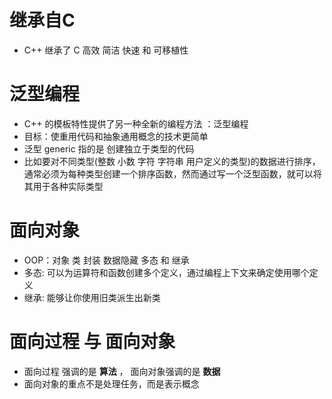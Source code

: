 # 继承自C
- C++ 继承了 C 高效 简洁 快速 和 可移植性

# 泛型编程
- C++ 的模板特性提供了另一种全新的编程方法 ：泛型编程
- 目标：使重用代码和抽象通用概念的技术更简单
- 泛型 generic 指的是 创建独立于类型的代码
- 比如要对不同类型(整数 小数 字符 字符串 用户定义的类型)的数据进行排序，通常必须为每种类型创建一个排序函数，然而通过写一个泛型函数，就可以将其用于各种实际类型

# 面向对象
- OOP：对象 类 封装 数据隐藏 多态 和 继承
- 多态: 可以为运算符和函数创建多个定义，通过编程上下文来确定使用哪个定义
- 继承: 能够让你使用旧类派生出新类


# 面向过程 与 面向对象
- 面向过程 强调的是 **算法** ， 面向对象强调的是 **数据**
- 面向对象的重点不是处理任务，而是表示概念
